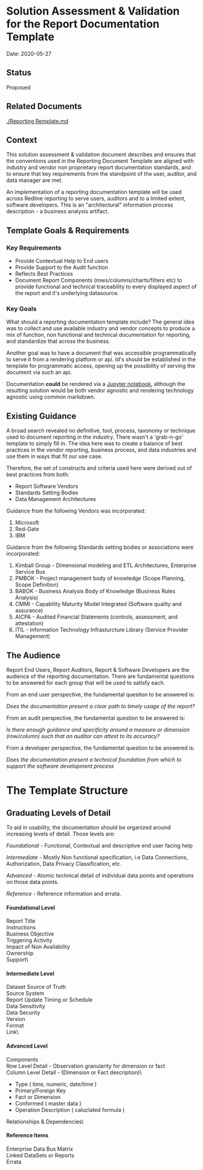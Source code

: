 # Solution Assessment & Validation for the Report Documentation Template

Date: 2020-05-27

## Status

Proposed

## Related Documents

[./Reporting Remplate.md](./Reporting_Template.md)

## Context

This solution assessment & validation document describes and ensures that the conventions used in the Reporting Document Template are aligned with industry and vendor non proprietary report documentation standards, and to ensure that key requirements from the standpoint of the user, auditor, and data manager are met.

An implementation of a reporting documentation template will be used across Redline reporting to serve users, auditors and to a limited extent, software developers. This is an "architectural" information process description - a business analysis artifact.

## Template Goals & Requirements

### Key Requirements

- Provide Contextual Help to End users
- Provide Support to the Audit function
- Reflects Best Practices
- Document Report Components (rows/columns/charts/filters etc) to provide functional and technical traceability to every displayed aspect of the report and it's underlying datasource.

### Key Goals

What should a reporting documentation template include? The general idea was to collect and use available industry and vendor concepts to produce a mix of function, non functional and technical documentation for reporting, and standardize that across the business.

Another goal was to have a document that was accessible programmatically to serve it from a rendering platform or api. Id's should be established in the template for programmatic access, opening up the possibility of serving the document via such an api.

Documentation **could** be rendered via a [Jupyter notebook](http://jupyter.org), although the resulting solution would be both vendor agnostic and rendering technology agnostic using common markdown.

## Existing Guidance

A broad search revealed no definitive, tool, process, taxonomy or technique used to document reporting in the industry. There wasn't a 'grab-n-go' template to simply fill in. The idea here was to create a balance of best practices in the vendor reporting, business process, and data industries and use them in ways that fit our use case.

Therefore, the set of constructs and criteria used here were derived out of best practices from both:

- Report Software Vendors
- Standards Setting Bodies
- Data Management Architectures

Guidance from the following Vendors was incorporated:

1. Microsoft
1. Red-Gate
1. IBM

Guidance from the following Standards setting bodies or associations were incorporated:

1. Kimball Group - Dimensional modeling and ETL Architectures, Enterprise Service Bus
1. PMBOK - Project management body of knowledge (Scope Planning, Scope Definition)
1. BABOK - Business Analysis Body of Knowledge (Business Rules Analysis)
1. CMMI - Capability Maturity Model Integrated (Software quality and assurance)
1. AICPA - Audited Financial Statements (controls, assessment, and attestation)
1. ITIL - Information Technology Infrasturcture Library (Service Provider Management)

## The Audience

Report End Users, Report Auditors, Report & Software Developers are the audience of the reporting documentation. There are fundamental questions to be answered for each group that will be used to satisfy each.

From an end user perspective, the fundamental quesiton to be answered is:

_Does the documentation present a clear path to timely usage of the report?_

From an audit perspective, the fundamental question to be answered is:

_Is there enough guidance and specificity around a measure or dimension (row/column) such that an auditor can attest to its accuracy?_

From a developer perspective, the fundamental question to be answered is:

_Does the documentation present a technical foundation from which to support the software development process_

# The Template Structure

## Graduating Levels of Detail

To aid in usability, the documentation should be organized around increasing levels of detail. Those levels are:

_Foundational_ - Functional, Contextual and descriptive end user facing help

_Intermediate_ - Mostly Non functional specification, i.e Data Connections, Authorization, Data Privacy Classification, etc.

_Advanced_ - Atomic technical detail of individual data points and operations on those data points.

_Reference_ - Reference information and errata.

#### Foundational Level

Report Title \
Instructions\
Business Objective \
Triggering Activity \
Impact of Non Availability\
Ownership\
Support\

#### Intermediate Level

Dataset Source of Truth\
Source System\
Report Update Timing or Schedule \
Data Sensitivity\
Data Security\
Version\
Format\
Link\

#### Advanced Level

Components\
Row Level Detail - Observation granularity for dimension or fact\
Column Level Detail - (Dimension or Fact description)\

- Type ( time, numeric, date/time )
- Primary/Foreign Key
- Fact or Dimension
- Conformed ( master data )
- Operation Description ( caluclated formula )

Relationships & Dependencies\

#### Reference Items

Enterprise Data Bus Matrix\
Linked DataSets or Reports\
Errata
